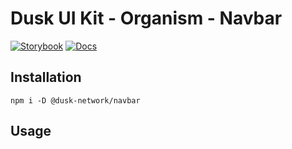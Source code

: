# Dusk UI Kit - Organism - Navbar

[![Storybook](https://img.shields.io/badge/Storybook-Component_Playground-%23FF4785?style=flat&logo=storybook)](https://dusk-network.github.io/dusk-ui-kit/?path=/story/components-atoms-navbar)
[![Docs](https://img.shields.io/badge/Documentation-%235E35CF?style=flat)](https://dusk-network.github.io/dusk-ui-kit/docs/components/atoms/navbar)

## Installation

```
npm i -D @dusk-network/navbar
```

## Usage

<!-- MARKDOWN-AUTO-DOCS:START (CODE:src=../../../examples/src/Navbar.svelte) -->
<!-- MARKDOWN-AUTO-DOCS:END -->
